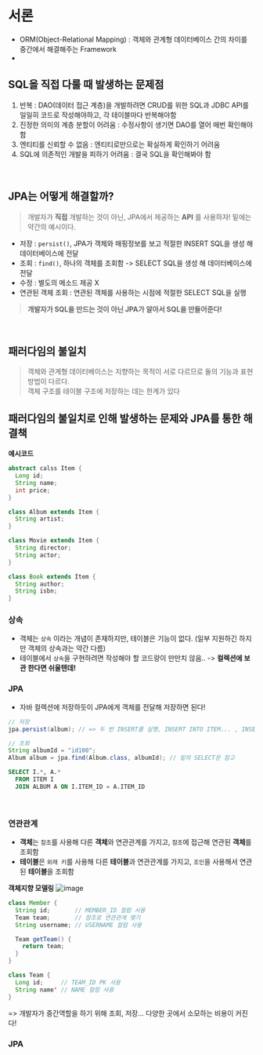 # 서론
- ORM(Object-Relational Mapping) : 객체와 관계형 데이터베이스 간의 차이를 중간에서 해결해주는 Framework
- 

## SQL을 직접 다룰 때 발생하는 문제점
1. 반복 : DAO(데이터 접근 계층)을 개발하려면 CRUD를 위한 SQL과 JDBC API를 일일히 코드로 작성해야하고, 각 테이블마다 반복해야함
2. 진정한 의미의 계층 분할이 어려움 : 수정사항이 생기면 DAO를 열어 매번 확인해야함
3. 엔티티를 신뢰할 수 없음 : 엔티티로만으로는 확실하게 확인하기 어려움
4. SQL에 의존적인 개발을 피하기 어려움 : 결국 SQL을 확인해봐야 함

<br>

## JPA는 어떻게 해결할까?
> 개발자가 **직접** 개발하는 것이 아닌, JPA에서 제공하는 **API** 를 사용하자!
> 밑에는 약간의 예시이다.
- 저장 : `persist()`, JPA가 객체와 매핑정보를 보고 적절한 INSERT SQL을 생성 해 데이터베이스에 전달
- 조회 : `find()`, 하나의 객체를 조회함 -> SELECT SQL을 생성 해 데이터베이스에 전달
- 수정 : 별도의 메소드 제공 X
- 연관된 객체 조회 : 연관된 객체를 사용하는 시점에 적절한 SELECT SQL을 실행
> **개발자가 SQL을 만드는 것이 아닌 JPA가 알아서 SQL을 만들어준다!**
<br>

## 패러다임의 불일치
> 객체와 관계형 데이터베이스는 지향하는 목적이 서로 다르므로 둘의 기능과 표현 방법이 다르다. <br>
> 객체 구조를 테이블 구조에 저장하는 데는 한계가 있다 <br>
## 패러다임의 불일치로 인해 발생하는 문제와 JPA를 통한 해결책
**예시코드**
```java
abstract calss Item {
  Long id;
  String name;
  int price;
}

class Album extends Item {
  String artist;
}

class Movie extends Item {
  String director;
  String actor;
}

class Book extends Item {
  String author;
  String isbn;
}
```

### 상속
- 객체는 `상속` 이라는 개념이 존재하지만, 테이블은 기능이 없다. (일부 지원하긴 하지만 객체의 상속과는 약간 다름)
- 테이블에서 `상속`을 구현하려면 작성해야 할 코드량이 만만치 않음.. -> **컬렉션에 보관 한다면 쉬울텐데!**

### JPA
- 자바 컬렉션에 저장하듯이 JPA에게 객체를 전달해 저장하면 된다!
```java
// 저장
jpa.persist(album); // => 두 번 INSERT를 실행, INSERT INTO ITEM... , INSERT INTO ALBUM...
```
```java
// 조회
String albumId = "id100";
Album album = jpa.find(Album.class, albumId); // 밑의 SELECT문 참고
```
```SQL
SELECT I.*, A.*
  FROM ITEM I
  JOIN ALBUM A ON I.ITEM_ID = A.ITEM_ID
```

<br>

### 연관관계
- **객체**는 `참조`를 사용해 다른 **객체**와 연관관계를 가지고, `참조`에 접근해 연관된 **객체**를 조회함
- **테이블**은 `외래 키`를 사용해 다른 **테이블**과 연관관계를 가지고, `조인`을 사용해서 연관된 **테이블**을 조회함

**객체지향 모델링**
![image](https://github.com/user-attachments/assets/076d41c9-9a9b-4fdb-ad90-7206808e8152)

```java
class Member {
  String id;       // MEMBER_ID 컬럼 사용
  Team team;       // 참조로 연관관계 맺기
  String username; // USERNAME 컬럼 사용

  Team getTeam() {
    return team;
  }
}

class Team {
  Long id;     // TEAM_ID PK 사용
  String name' // NAME 컬럼 사용
}
```
=> 개발자가 중간역할을 하기 위해 조회, 저장... 다양한 곳에서 소모하는 비용이 커진다!
### JPA
